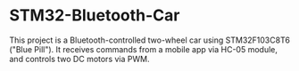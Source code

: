 # STM32-Bluetooth-Car
This project is a Bluetooth-controlled two-wheel car using STM32F103C8T6 ("Blue Pill"). It receives commands from a mobile app via HC-05 module, and controls two DC motors via PWM.
